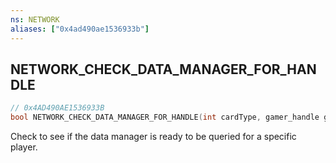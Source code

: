 ```yaml
---
ns: NETWORK
aliases: ["0x4ad490ae1536933b"]
---
```

## NETWORK_CHECK_DATA_MANAGER_FOR_HANDLE

```c
// 0x4AD490AE1536933B
bool NETWORK_CHECK_DATA_MANAGER_FOR_HANDLE(int cardType, gamer_handle gamerHandle);
```

Check to see if the data manager is ready to be queried for a specific player.

